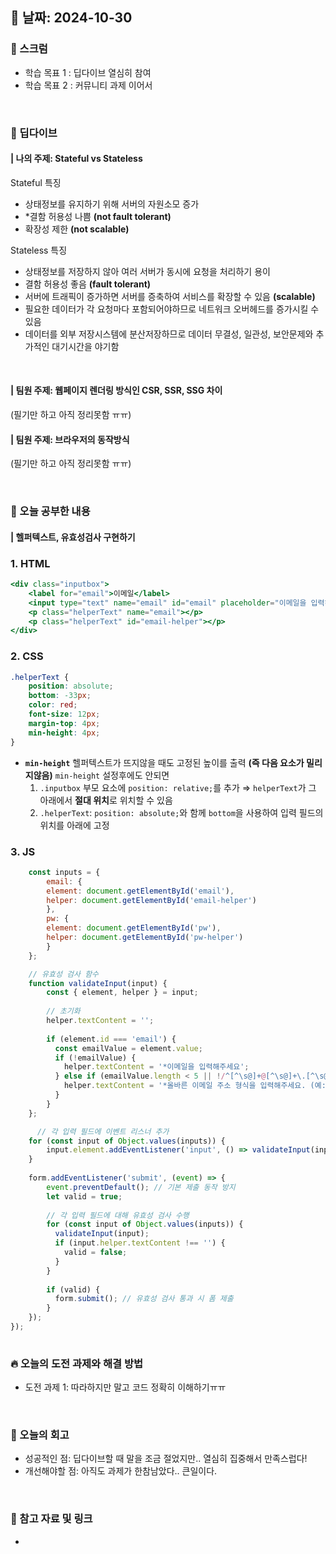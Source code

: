 ## 📅 날짜: 2024-10-30

### 💬 스크럼
- 학습 목표 1 : 딥다이브 열심히 참여
- 학습 목표 2 : 커뮤니티 과제 이어서
</br>

### 🤿 딥다이브
#### | 나의 주제: Stateful vs Stateless

Stateful 특징
- 상태정보를 유지하기 위해 서버의 자원소모 증가
- *결함 허용성 나쁨 **(not fault tolerant)**
- 확장성 제한 **(not scalable)**

Stateless 특징
- 상태정보를 저장하지 않아 여러 서버가 동시에 요청을 처리하기 용이
- 결함 허용성 좋음 **(fault tolerant)**
- 서버에 트래픽이 증가하면 서버를 증축하여 서비스를 확장할 수 있음 **(scalable)**
- 필요한 데이터가 각 요청마다 포함되어야하므로 네트워크 오버헤드를 증가시킬 수 있음
- 데이터를 외부 저장시스템에 분산저장하므로 데이터 무결성, 일관성, 보안문제와 추가적인 대기시간을 야기함
</br>

#### | 팀원 주제: 웹페이지 렌더링 방식인 CSR, SSR, SSG 차이

(필기만 하고 아직 정리못함 ㅠㅠ)

#### | 팀원 주제: 브라우저의 동작방식

(필기만 하고 아직 정리못함 ㅠㅠ)

</br>

### 📒 오늘 공부한 내용
#### | 헬퍼텍스트, 유효성검사 구현하기
### 1. HTML

```jsx
<div class="inputbox">
    <label for="email">이메일</label>
    <input type="text" name="email" id="email" placeholder="이메일을 입력하세요">
    <p class="helperText" name="email"></p>
    <p class="helperText" id="email-helper"></p>
</div>
```

### 2. CSS

```css
.helperText {
    position: absolute;
    bottom: -33px;
    color: red;
    font-size: 12px;
    margin-top: 4px;
    min-height: 4px;
}
```

- **`min-height`**
  헬퍼텍스트가 뜨지않을 때도 고정된 높이를 출력 **(즉 다음 요소가 밀리지않음)**
  `min-height` 설정후에도 안되면
  1. `.inputbox` 부모 요소에 `position: relative;`를 추가 ⇒ `helperText`가 그 아래에서 **절대 위치**로 위치할 수 있음
  2. `.helperText`: `position: absolute;`와 함께 `bottom`을 사용하여 입력 필드의 위치를 아래에 고정    

### 3. JS

```jsx
    const inputs = {
        email: {
        element: document.getElementById('email'),
        helper: document.getElementById('email-helper')
        },
        pw: {
        element: document.getElementById('pw'),
        helper: document.getElementById('pw-helper')
        }
    };

    // 유효성 검사 함수
    function validateInput(input) {
        const { element, helper } = input;
    
        // 초기화
        helper.textContent = '';
    
        if (element.id === 'email') {
          const emailValue = element.value;
          if (!emailValue) {
            helper.textContent = '*이메일을 입력해주세요';
          } else if (emailValue.length < 5 || !/^[^\s@]+@[^\s@]+\.[^\s@]+$/.test(emailValue)) {
            helper.textContent = '*올바른 이메일 주소 형식을 입력해주세요. (예: example@naver.com)';
          }
        }
    };

      // 각 입력 필드에 이벤트 리스너 추가
    for (const input of Object.values(inputs)) {
        input.element.addEventListener('input', () => validateInput(input));
    }
    
    form.addEventListener('submit', (event) => {
        event.preventDefault(); // 기본 제출 동작 방지
        let valid = true;
    
        // 각 입력 필드에 대해 유효성 검사 수행
        for (const input of Object.values(inputs)) {
          validateInput(input);
          if (input.helper.textContent !== '') {
            valid = false;
          }
        }
    
        if (valid) {
          form.submit(); // 유효성 검사 통과 시 폼 제출
        }
    });
});
    
```


### 🔥 오늘의 도전 과제와 해결 방법
- 도전 과제 1: 따라하지만 말고 코드 정확히 이해하기ㅠㅠ
</br>

### 💭 오늘의 회고
- 성공적인 점: 딥다이브할 때 말을 조금 절었지만.. 열심히 집중해서 만족스럽다!
- 개선해야할 점: 아직도 과제가 한참남았다.. 큰일이다.
</br>

### 📁 참고 자료 및 링크
- 
    
